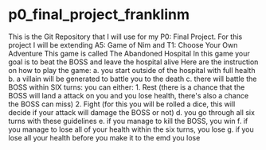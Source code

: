 # p0_final_project_franklinm
This is the Git Repository that I will use for my P0: Final Project. For this project I will be extending A5: Game of Nim and T1: Choose Your Own Adventure
This game is called The Abandoned Hospital
In this game your goal is to beat the BOSS and leave the hospital alive
Here are the instruction on how to play the game:
  a. you start outside of the hospital with full health
  b. a villain will be generated to battle you to the death
  c. there will battle the BOSS within SIX turns:
      you can either:
          1. Rest (there is a chance that the BOSS will land a attack on you and you lose health, there's also a chance the BOSS can miss)
          2. Fight (for this you will be rolled a dice, this will decide if your attack will damage the BOSS or not)
  d. you go through all six turns with these guidelines
  e. if you manage to kill the BOSS, you win
  f. if you manage to lose all of your health within the six turns, you lose
  g. if you lose all your health before you make it to the emd you lose
